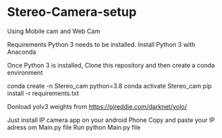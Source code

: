 # Stereo-Camera-setup
Using Mobile cam and Web Cam

Requirements
Python 3 needs to be installed. Install Python 3 with Anaconda

Once Python 3 is installed, Clone this repository and then create a conda environment

conda create -n Stereo_cam python=3.8
conda activate Stereo_cam
pip install -r requirements.txt

Donload yolv3 weights from https://pjreddie.com/darknet/yolo/

Just install IP camera app on your android Phone
Copy and paste your IP adress om Main.py file
Run python Main.py file
